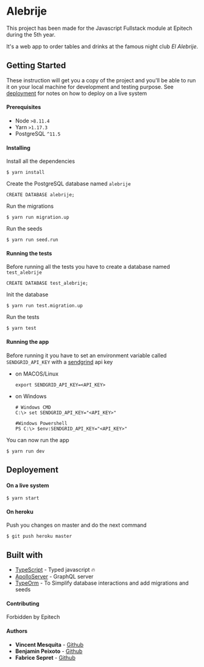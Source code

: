 # Alebrije

This project has been made for the Javascript Fullstack module at Epitech during the 5th year.

It's a web app to order tables and drinks at the famous night club _El Alebrije_.

## Getting Started
These instruction will get you a copy of the project and you'll be able to run it on your local machine for development and testing purpose. See [deployment](#deployement) for notes on how to deploy on a live system

#### Prerequisites

* Node `>8.11.4`
* Yarn `>1.17.3`
* PostgreSQL `^11.5`

#### Installing
Install all the dependencies
```
$ yarn install
```

Create the PostgreSQL database named `alebrije`
```postgres-sql
CREATE DATABASE alebrije;
```

Run the migrations
```
$ yarn run migration.up
```

Run the seeds
```
$ yarn run seed.run
```

#### Running the tests

Before running all the tests you have to create a database named `test_alebrije`
```postgres-sql
CREATE DATABASE test_alebrije;
```

Init the database
```
$ yarn run test.migration.up
```

Run the tests
```
$ yarn test
```

#### Running the app
Before running it you have to set an environment variable called `SENDGRID_API_KEY` with a [sendgrind](https://sendgrid.com/) api key

* on MACOS/Linux
    ```
    export SENDGRID_API_KEY=<API_KEY>
    ```
* on Windows
    ```
    # Windows CMD
    C:\> set SENDGRID_API_KEY="<API_KEY>"
    
    #Windows Powershell
    PS C:\> $env:SENDGRID_API_KEY="<API_KEY>"
    ```
You can now run the app
```
$ yarn run dev
```

## Deployement
#### On a live system
```
$ yarn start
```

#### On heroku
Push you changes on master and do the next command
```
$ git push heroku master
```

## Built with
* [TypeScript](https://www.typescriptlang.org/) - Typed javascript :fire:
* [ApolloServer](https://www.apollographql.com/docs/apollo-server/) - GraphQL server
* [TypeOrm](https://typeorm.io/#/) - To Simplify database interactions and add migrations and seeds

#### Contributing
Forbidden by Epitech

#### Authors
* **Vincent Mesquita** - [Github](https://github.com/My42)
* **Benjamin Peixoto** - [Github](https://github.com/benjyup)
* **Fabrice Sepret** - [Github](https://github.com/fsepret)
